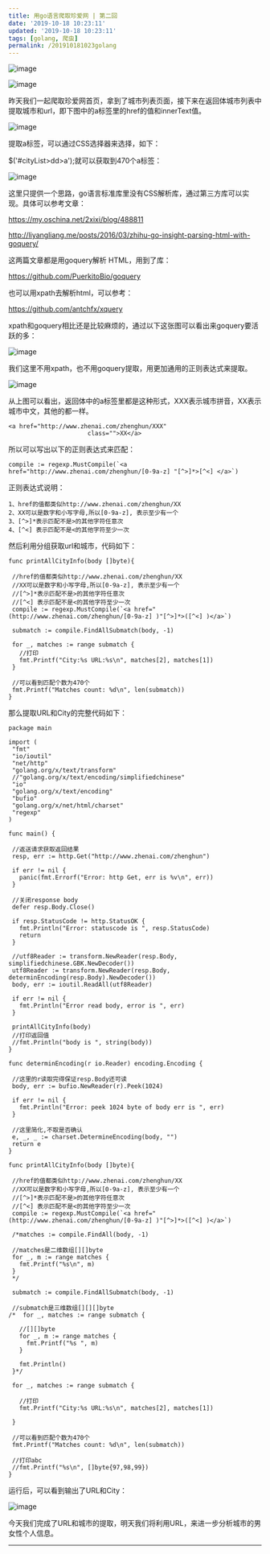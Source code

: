 ```yaml
---
title: 用go语言爬取珍爱网 | 第二回
date: '2019-10-18 10:23:11'
updated: '2019-10-18 10:23:11'
tags: [golang, 爬虫]
permalink: /201910181023golang
---
```

![image](https://cdn.jsdelivr.net/gh/smallersoup/jsDelivr-cdn@main/blog/artical/csdnimg/20191018002356226.jpeg)


![image](https://cdn.jsdelivr.net/gh/smallersoup/jsDelivr-cdn@main/blog/artical/csdnimg/20191018002355495.gif)


昨天我们一起爬取珍爱网首页，拿到了城市列表页面，接下来在返回体城市列表中提取城市和url，即下图中的a标签里的href的值和innerText值。

![image](https://cdn.jsdelivr.net/gh/smallersoup/jsDelivr-cdn@main/blog/artical/csdnimg/20191018002403470.gif)


提取a标签，可以通过CSS选择器来选择，如下：

$('#cityList>dd>a');就可以获取到470个a标签：

![image](https://cdn.jsdelivr.net/gh/smallersoup/jsDelivr-cdn@main/blog/artical/csdnimg/20191018002405127.gif)


这里只提供一个思路，go语言标准库里没有CSS解析库，通过第三方库可以实现。具体可以参考文章：

https://my.oschina.net/2xixi/blog/488811

http://liyangliang.me/posts/2016/03/zhihu-go-insight-parsing-html-with-goquery/

这两篇文章都是用goquery解析 HTML，用到了库：

https://github.com/PuerkitoBio/goquery

也可以用xpath去解析html，可以参考：

https://github.com/antchfx/xquery

xpath和goquery相比还是比较麻烦的，通过以下这张图可以看出来goquery要活跃的多：

![image](https://cdn.jsdelivr.net/gh/smallersoup/jsDelivr-cdn@main/blog/artical/csdnimg/20191018002405351.png)


我们这里不用xpath，也不用goquery提取，用更加通用的正则表达式来提取。

![image](https://cdn.jsdelivr.net/gh/smallersoup/jsDelivr-cdn@main/blog/artical/csdnimg/2019101800240944.gif)


从上图可以看出，返回体中的a标签里都是这种形式，XXX表示城市拼音，XX表示城市中文，其他的都一样。

```
<a href="http://www.zhenai.com/zhenghun/XXX"
                      class="">XX</a>
```

所以可以写出以下的正则表达式来匹配：

```
compile := regexp.MustCompile(`<a href="http://www.zhenai.com/zhenghun/[0-9a-z] "[^>]*>[^<] </a>`)
```

正则表达式说明：

```
1、href的值都类似http://www.zhenai.com/zhenghun/XX
2、XX可以是数字和小写字母,所以[0-9a-z], 表示至少有一个
3、[^>]*表示匹配不是>的其他字符任意次
4、[^<] 表示匹配不是<的其他字符至少一次
```

然后利用分组获取url和城市，代码如下：

```
func printAllCityInfo(body []byte){

 //href的值都类似http://www.zhenai.com/zhenghun/XX
 //XX可以是数字和小写字母,所以[0-9a-z], 表示至少有一个
 //[^>]*表示匹配不是>的其他字符任意次
 //[^<] 表示匹配不是<的其他字符至少一次
 compile := regexp.MustCompile(`<a href="(http://www.zhenai.com/zhenghun/[0-9a-z] )"[^>]*>([^<] )</a>`)

 submatch := compile.FindAllSubmatch(body, -1)

 for _, matches := range submatch {
   //打印
   fmt.Printf("City:%s URL:%s\n", matches[2], matches[1])
 }

 //可以看到匹配个数为470个
 fmt.Printf("Matches count: %d\n", len(submatch))
}
```

那么提取URL和City的完整代码如下：

```
package main

import (
 "fmt"
 "io/ioutil"
 "net/http"
 "golang.org/x/text/transform"
 //"golang.org/x/text/encoding/simplifiedchinese"
 "io"
 "golang.org/x/text/encoding"
 "bufio"
 "golang.org/x/net/html/charset"
 "regexp"
)

func main() {

 //返送请求获取返回结果
 resp, err := http.Get("http://www.zhenai.com/zhenghun")

 if err != nil {
   panic(fmt.Errorf("Error: http Get, err is %v\n", err))
 }

 //关闭response body
 defer resp.Body.Close()

 if resp.StatusCode != http.StatusOK {
   fmt.Println("Error: statuscode is ", resp.StatusCode)
   return
 }

 //utf8Reader := transform.NewReader(resp.Body, simplifiedchinese.GBK.NewDecoder())
 utf8Reader := transform.NewReader(resp.Body, determinEncoding(resp.Body).NewDecoder())
 body, err := ioutil.ReadAll(utf8Reader)

 if err != nil {
   fmt.Println("Error read body, error is ", err)
 }

 printAllCityInfo(body)
 //打印返回值
 //fmt.Println("body is ", string(body))
}

func determinEncoding(r io.Reader) encoding.Encoding {

 //这里的r读取完得保证resp.Body还可读
 body, err := bufio.NewReader(r).Peek(1024)

 if err != nil {
   fmt.Println("Error: peek 1024 byte of body err is ", err)
 }

 //这里简化,不取是否确认
 e, _, _ := charset.DetermineEncoding(body, "")
 return e
}

func printAllCityInfo(body []byte){

 //href的值都类似http://www.zhenai.com/zhenghun/XX
 //XX可以是数字和小写字母,所以[0-9a-z], 表示至少有一个
 //[^>]*表示匹配不是>的其他字符任意次
 //[^<] 表示匹配不是<的其他字符至少一次
 compile := regexp.MustCompile(`<a href="(http://www.zhenai.com/zhenghun/[0-9a-z] )"[^>]*>([^<] )</a>`)

 /*matches := compile.FindAll(body, -1)

 //matches是二维数组[][]byte
 for _, m := range matches {
   fmt.Printf("%s\n", m)
 }
 */

 submatch := compile.FindAllSubmatch(body, -1)

 //submatch是三维数组[][][]byte
/*  for _, matches := range submatch {

   //[][]byte
   for _, m := range matches {
     fmt.Printf("%s ", m)
   }

   fmt.Println()
 }*/

 for _, matches := range submatch {

   //打印
   fmt.Printf("City:%s URL:%s\n", matches[2], matches[1])

 }

 //可以看到匹配个数为470个
 fmt.Printf("Matches count: %d\n", len(submatch))

 //打印abc
 //fmt.Printf("%s\n", []byte{97,98,99})
}
```

运行后，可以看到输出了URL和City：

![image](https://cdn.jsdelivr.net/gh/smallersoup/jsDelivr-cdn@main/blog/artical/csdnimg/2019101800241098.gif)


今天我们完成了URL和城市的提取，明天我们将利用URL，来进一步分析城市的男女性个人信息。

------------
